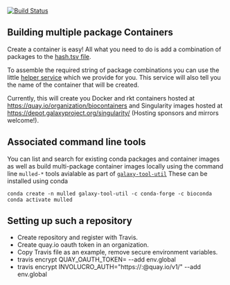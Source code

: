 [![Build Status](https://travis-ci.org/BioContainers/multi-package-containers.svg?branch=master)](https://travis-ci.org/BioContainers/multi-package-containers)

## Building multiple package Containers

Create a container is easy! All what you need to do is add a combination of packages to the
[hash.tsv file](https://github.com/BioContainers/multi-package-containers/blob/master/combinations/hash.tsv).

To assemble the required string of package combinations you can use the little
[helper service](https://biocontainers.pro/#/multipackage) 
which we provide for you. This service will also tell you the name of the container that will be created.

Currently, this will create you Docker and rkt containers hosted at https://quay.io/organization/biocontainers and 
Singularity images hosted at https://depot.galaxyproject.org/singularity/ (Hosting sponsors and mirrors welcome!).

## Associated command line tools

You can list and search for existing conda packages and container images as well as build multi-package container images locally 
using the command line `mulled-*` tools avialable as part of [`galaxy-tool-util`](https://pypi.org/project/galaxy-tool-util/) 
These can be installed using conda 

```
conda create -n mulled galaxy-tool-util -c conda-forge -c bioconda
conda activate mulled
```

## Setting up such a repository

 - Create repository and register with Travis.
 - Create quay.io oauth token in an organization.
 - Copy Travis file as an example, remove secure environment variables.
 - travis encrypt QUAY_OAUTH_TOKEN=<token> --add env.global
 - travis encrypt INVOLUCRO_AUTH="https://<username>:<password>@quay.io/v1/" --add env.global
